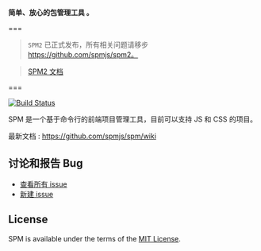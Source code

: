 **简单、放心的包管理工具 。**

===

> `SPM2` 已正式发布，所有相关问题请移步 https://github.com/spmjs/spm2。

> [SPM2 文档](http://docs.spmjs.org)

===

[![Build Status](https://travis-ci.org/spmjs/spm.png?branch=master)](https://travis-ci.org/spmjs/spm)

SPM 是一个基于命令行的前端项目管理工具，目前可以支持 JS 和 CSS 的项目。

最新文档 : <https://github.com/spmjs/spm/wiki>


## 讨论和报告 Bug

* [查看所有 issue](https://github.com/spmjs/spm/issues)
* [新建 issue](https://github.com/spmjs/spm/issues/new)


## License

SPM is available under the terms of the [MIT License](http://modules.spmjs.org/LICENSE.md).


